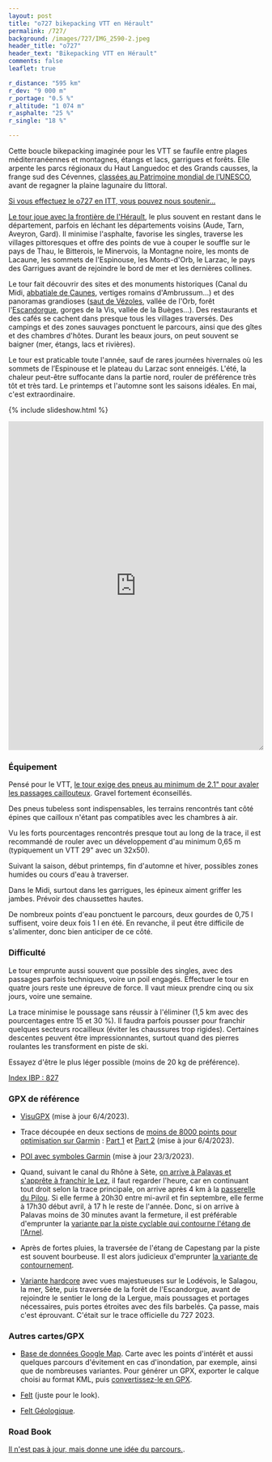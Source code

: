 ```yaml
---
layout: post
title: "o727 bikepacking VTT en Hérault"
permalink: /727/
background: /images/727/IMG_2590-2.jpeg
header_title: "o727"
header_text: "Bikepacking VTT en Hérault"
comments: false
leaflet: true

r_distance: "595 km"
r_dev: "9 000 m"
r_portage: "0.5 %"
r_altitude: "1 074 m"
r_asphalte: "25 %"
r_single: "18 %"

---
```


Cette boucle bikepacking imaginée pour les VTT se faufile entre plages méditerranéennes et montagnes, étangs et lacs, garrigues et forêts. Elle arpente les parcs régionaux du Haut Languedoc et des Grands causses, la frange sud des Cévennes, [classées au Patrimoine mondial de l’UNESCO](https://whc.unesco.org/fr/list/1153/), avant de regagner la plaine lagunaire du littoral.

[Si vous effectuez le o727 en ITT, vous pouvez nous soutenir…](https://www.helloasso.com/associations/ec-poussan/evenements/don727)

[Le tour joue avec la frontière de l'Hérault](https://www.google.com/maps/d/u/0/edit?mid=1SiRwnxiuuSc3qS_1Hx-OvTcyCSs2wRR6&usp=sharing), le plus souvent en restant dans le département, parfois en léchant les départements voisins (Aude, Tarn, Aveyron, Gard). Il minimise l'asphalte, favorise les singles, traverse les villages pittoresques et offre des points de vue à couper le souffle sur le pays de Thau, le Bitterois, le Minervois, la Montagne noire, les monts de Lacaune, les sommets de l'Espinouse, les Monts-d'Orb, le Larzac, le pays des Garrigues avant de rejoindre le bord de mer et les dernières collines.

Le tour fait découvrir des sites et des monuments historiques (Canal du Midi, [abbatiale de Caunes](http://www.caunes-minervois.org/), vertiges romains d'Ambrussum…) et des panoramas grandioses ([saut de Vézoles](https://fr.wikipedia.org/wiki/Lac_de_V%C3%A9zoles), vallée de l'Orb, forêt l'[Escandorgue](https://fr.wikipedia.org/wiki/Escandorgue), gorges de la Vis, vallée de la Buèges…). Des restaurants et des cafés se cachent dans presque tous les villages traversés. Des campings et des zones sauvages ponctuent le parcours, ainsi que des gîtes et des chambres d'hôtes. Durant les beaux jours, on peut souvent se baigner (mer, étangs, lacs et rivières).

Le tour est praticable toute l'année, sauf de rares journées hivernales où les sommets de l’Espinouse et le plateau du Larzac sont enneigés. L'été, la chaleur peut-être suffocante dans la partie nord, rouler de préférence très tôt et très tard. Le printemps et l'automne sont les saisons idéales. En mai, c'est extraordinaire.

{% include slideshow.html %}

<iframe id="visugpx" src="https://www.visugpx.com/XvU1OlWJ6Z?iframe&amp;height=650" style="width:100%;height:650px;border:none;resize: both;" frameborder="0" scrolling="no"></iframe>

### Équipement

Pensé pour le VTT, [le tour exige des pneus au minimum de 2.1" pour avaler les passages caillouteux](https://tcrouzet.com/2021/04/10/thb-gravel-ou-vtt/). Gravel fortement éconseillés.

Des pneus tubeless sont indispensables, les terrains rencontrés tant côté épines que cailloux n'étant pas compatibles avec les chambres à air.

Vu les forts pourcentages rencontrés presque tout au long de la trace, il est recommandé de rouler avec un développement d'au minimum 0,65 m (typiquement un VTT 29" avec un 32x50).

Suivant la saison, début printemps, fin d'automne et hiver, possibles zones humides ou cours d'eau à traverser.

Dans le Midi, surtout dans les garrigues, les épineux aiment griffer les jambes. Prévoir des chaussettes hautes.

De nombreux points d'eau ponctuent le parcours, deux gourdes de 0,75 l suffisent, voire deux fois 1 l en été. En revanche, il peut être difficile de s'alimenter, donc bien anticiper de ce côté.

### Difficulté

Le tour emprunte aussi souvent que possible des singles, avec des passages parfois techniques, voire un poil engagés. Effectuer le tour en quatre jours reste une épreuve de force. Il vaut mieux prendre cinq ou six jours, voire une semaine.

La trace minimise le poussage sans réussir à l'éliminer (1,5 km avec des pourcentages entre 15 et 30 %). Il faudra parfois pousser pour franchir quelques secteurs rocailleux (éviter les chaussures trop rigides). Certaines descentes peuvent être impressionnantes, surtout quand des pierres roulantes les transforment en piste de ski.

Essayez d'être le plus léger possible (moins de 20 kg de préférence).

[Index IBP : 827](https://www.ibpindex.com/ibpindex/ibp_analisis_completo.php?REF=38881573895319&LAN=en&MOD=BYC)

<h3 id="gpx">GPX de référence</h3>

* [VisuGPX](https://www.visugpx.com/XvU1OlWJ6Z) (mise à jour 6/4/2023).

* Trace découpée en deux sections de [moins de 8000 points pour optimisation sur Garmin](https://tcrouzet.com/2021/10/03/quand-la-trace-perd-des-points-sur-les-gps-garmin/) : [Part 1](https://www.visugpx.com/L0EoIityZJ) et [Part 2](https://www.visugpx.com/xLsQri0tKT) (mise à jour 6/4/2023).

* [POI avec symboles Garmin](https://drive.google.com/file/d/1wi9dCiLt0NMEwKOhTqoLrIFYIuiAnGwr/view?usp=sharing) (mise à jour 23/3/2023).

* Quand, suivant le canal du Rhône à Sète, [on arrive à Palavas et s'apprête à franchir le Lez](https://goo.gl/maps/J1sSJToPHrDDHLSbA), il faut regarder l'heure, car en continuant tout droit selon la trace principale, on arrive après 4 km à la [passerelle du Pilou](https://www.villeneuvelesmaguelone.fr/cadre-de-vie/plage/). Si elle ferme à 20h30 entre mi-avril et fin septembre, elle ferme à 17h30 début avril, à 17 h le reste de l'année. Donc, si on arrive à Palavas moins de 30 minutes avant la fermeture, il est préférable d'emprunter la [variante par la piste cyclable qui contourne l'étang de l'Arnel](https://www.visugpx.com/YtJb7DTJxi).

* Après de fortes pluies, la traversée de l'étang de Capestang par la piste est souvent bourbeuse. Il est alors judicieux d'emprunter [la variante de contournement](https://www.visugpx.com/Yp4VOS8sRd).

* [Variante hardcore](https://www.visugpx.com/hrlBYtxUv6) avec vues majestueuses sur le Lodévois, le Salagou, la mer, Sète, puis traversée de la forêt de l'Escandorgue, avant de rejoindre le sentier le long de la Lergue, mais poussages et portages nécessaires, puis portes étroites avec des fils barbelés. Ça passe, mais c'est éprouvant. C'était sur le trace officielle du 727 2023. 

### Autres cartes/GPX

* [Base de données Google Map](https://www.google.com/maps/d/edit?mid=1n9kSJuxpqu0mHsTvi9CmSeDJM9HCK7s7&usp=sharing). Carte avec les points d'intérêt et aussi quelques parcours d'évitement en cas d'inondation, par exemple, ainsi que de nombreuses variantes. Pour générer un GPX, exporter le calque choisi au format KML, puis [convertissez-le en GPX](https://www.gpsvisualizer.com/convert_input).

* [Felt](https://felt.com/map/727-Bikepacking-en-Herault-heixsdRsSfWmc9Cnow8X39CD) (juste pour le look).

* [Felt Géologique](https://felt.com/map/Geologie-727-yRBy6TSmTXGYAH9Ab09BO4TD).

### Road Book

[Il n'est pas à jour, mais donne une idée du parcours.](https://tcrouzet.com/727-road-book/).